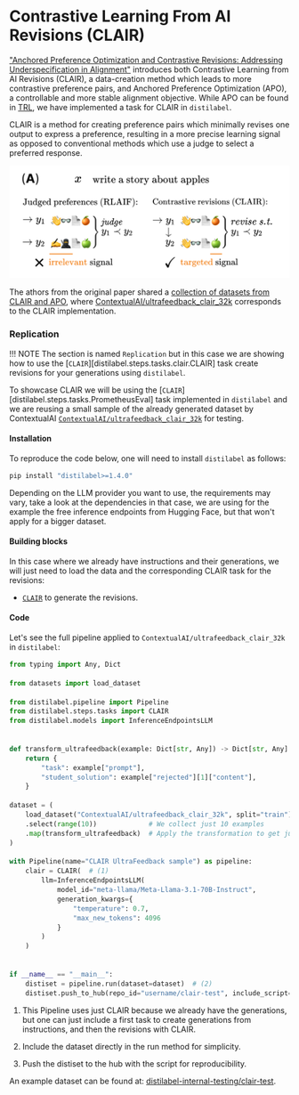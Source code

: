 # Contrastive Learning From AI Revisions (CLAIR)

["Anchored Preference Optimization and Contrastive Revisions: Addressing Underspecification in Alignment"](https://huggingface.co/papers/2408.06266) introduces both Contrastive
Learning from AI Revisions (CLAIR), a data-creation method which leads to more contrastive preference pairs, and Anchored Preference Optimization (APO), a controllable and more stable alignment objective. While APO can be found in [TRL](https://huggingface.co/docs/trl/dpo_trainer#loss-functions), we have implemented a task for CLAIR in `distilabel`.

CLAIR is a method for creating preference pairs which minimally revises one output to express a preference, resulting in a more precise learning signal as opposed to conventional methods which use a judge to select a preferred response. 

![CLAIR overview](../../../assets/pipelines/clair.png)

The athors from the original paper shared a [collection of datasets from CLAIR and APO](https://huggingface.co/collections/ContextualAI/clair-and-apo-66b52868672bb1c984d1f3d5), where [ContextualAI/ultrafeedback_clair_32k](https://huggingface.co/datasets/ContextualAI/ultrafeedback_clair_32k) corresponds to the CLAIR implementation.

### Replication

!!! NOTE
    The section is named `Replication` but in this case we are showing how to use the [`CLAIR`][distilabel.steps.tasks.clair.CLAIR] task create revisions for your generations using `distilabel`.

To showcase CLAIR we will be using the [`CLAIR`][distilabel.steps.tasks.PrometheusEval] task implemented in `distilabel` and we are reusing a small sample of the already generated dataset by ContextualAI [`ContextualAI/ultrafeedback_clair_32k`](https://huggingface.co/datasets/ContextualAI/ultrafeedback_clair_32k) for testing.

#### Installation

To reproduce the code below, one will need to install `distilabel` as follows:

```bash
pip install "distilabel>=1.4.0"
```

Depending on the LLM provider you want to use, the requirements may vary, take a look at the dependencies in that case, we are using for the example the free inference endpoints from Hugging Face, but that won't apply for a bigger dataset.

#### Building blocks

In this case where we already have instructions and their generations, we will just need to load the data and the corresponding CLAIR task for the revisions:

- [`CLAIR`](https://distilabel.argilla.io/dev/components-gallery/tasks/clair/) to generate the revisions.

#### Code

Let's see the full pipeline applied to `ContextualAI/ultrafeedback_clair_32k` in `distilabel`:

```python
from typing import Any, Dict

from datasets import load_dataset

from distilabel.pipeline import Pipeline
from distilabel.steps.tasks import CLAIR
from distilabel.models import InferenceEndpointsLLM


def transform_ultrafeedback(example: Dict[str, Any]) -> Dict[str, Any]:
    return {
        "task": example["prompt"],
        "student_solution": example["rejected"][1]["content"],
    }

dataset = (
    load_dataset("ContextualAI/ultrafeedback_clair_32k", split="train")
    .select(range(10))             # We collect just 10 examples
    .map(transform_ultrafeedback)  # Apply the transformation to get just the text
)

with Pipeline(name="CLAIR UltraFeedback sample") as pipeline:
    clair = CLAIR(  # (1)
        llm=InferenceEndpointsLLM(
            model_id="meta-llama/Meta-Llama-3.1-70B-Instruct",
            generation_kwargs={
                "temperature": 0.7,
                "max_new_tokens": 4096
            }
        )
    )


if __name__ == "__main__":
    distiset = pipeline.run(dataset=dataset)  # (2)
    distiset.push_to_hub(repo_id="username/clair-test", include_script=True)  # (3)
```

1. This Pipeline uses just CLAIR because we already have the generations, but one can just include a first task to create generations from instructions, and then the revisions with CLAIR.

2. Include the dataset directly in the run method for simplicity.

3. Push the distiset to the hub with the script for reproducibility.

An example dataset can be found at: [distilabel-internal-testing/clair-test](https://huggingface.co/datasets/distilabel-internal-testing/clair-test).
